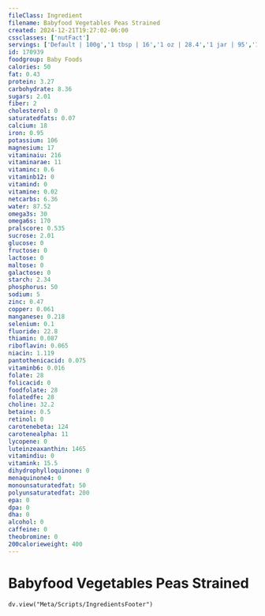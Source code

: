 ```yaml
---
fileClass: Ingredient
filename: Babyfood Vegetables Peas Strained
created: 2024-12-21T19:27:02-06:00
cssclasses: ['nutFact']
servings: ['Default | 100g','1 tbsp | 16','1 oz | 28.4','1 jar | 95','1 cup | 240','1 container | 91']
id: 170939
foodgroup: Baby Foods
calories: 50
fat: 0.43
protein: 3.27
carbohydrate: 8.36
sugars: 2.01
fiber: 2
cholesterol: 0
saturatedfats: 0.07
calcium: 18
iron: 0.95
potassium: 106
magnesium: 17
vitaminaiu: 216
vitaminarae: 11
vitaminc: 0.6
vitaminb12: 0
vitamind: 0
vitamine: 0.02
netcarbs: 6.36
water: 87.52
omega3s: 30
omega6s: 170
pralscore: 0.535
sucrose: 2.01
glucose: 0
fructose: 0
lactose: 0
maltose: 0
galactose: 0
starch: 2.34
phosphorus: 50
sodium: 5
zinc: 0.47
copper: 0.061
manganese: 0.218
selenium: 0.1
fluoride: 22.8
thiamin: 0.087
riboflavin: 0.065
niacin: 1.119
pantothenicacid: 0.075
vitaminb6: 0.016
folate: 28
folicacid: 0
foodfolate: 28
folatedfe: 28
choline: 32.2
betaine: 0.5
retinol: 0
carotenebeta: 124
carotenealpha: 11
lycopene: 0
luteinzeaxanthin: 1465
vitamindiu: 0
vitamink: 15.5
dihydrophylloquinone: 0
menaquinone4: 0
monounsaturatedfat: 50
polyunsaturatedfat: 200
epa: 0
dpa: 0
dha: 0
alcohol: 0
caffeine: 0
theobromine: 0
200calorieweight: 400
---
```


# Babyfood Vegetables Peas Strained

```dataviewjs
dv.view("Meta/Scripts/IngredientsFooter")
```
